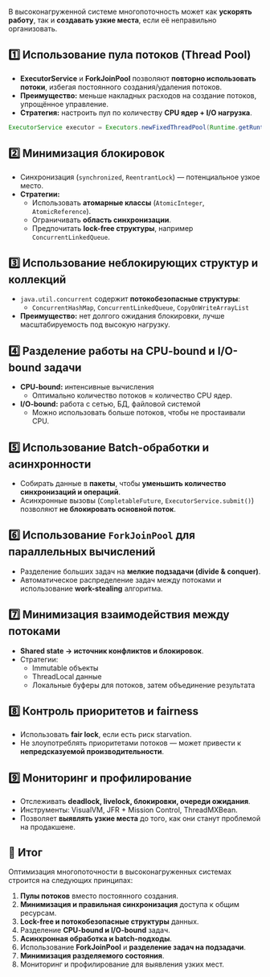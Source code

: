 В высоконагруженной системе многопоточность может как **ускорять работу**, так и **создавать узкие места**, если её неправильно организовать.
## 1️⃣ Использование пула потоков (Thread Pool)
- **ExecutorService** и **ForkJoinPool** позволяют **повторно использовать потоки**, избегая постоянного создания/удаления потоков.
- **Преимущество:** меньше накладных расходов на создание потоков, упрощённое управление.
- **Стратегия:** настроить пул по количеству **CPU ядер + I/O нагрузка**.
```java
ExecutorService executor = Executors.newFixedThreadPool(Runtime.getRuntime().availableProcessors());
```
## 2️⃣ Минимизация блокировок
- Синхронизация (`synchronized`, `ReentrantLock`) — потенциальное узкое место.
- **Стратегии:**
    - Использовать **атомарные классы** (`AtomicInteger`, `AtomicReference`).
    - Ограничивать **область синхронизации**.
    - Предпочитать **lock-free структуры**, например `ConcurrentLinkedQueue`.
## 3️⃣ Использование неблокирующих структур и коллекций
- `java.util.concurrent` содержит **потокобезопасные структуры**:
    - `ConcurrentHashMap`, `ConcurrentLinkedQueue`, `CopyOnWriteArrayList`
- **Преимущество:** нет долгого ожидания блокировки, лучше масштабируемость под высокую нагрузку.
## 4️⃣ Разделение работы на CPU-bound и I/O-bound задачи
- **CPU-bound:** интенсивные вычисления
    - Оптимально количество потоков ≈ количество CPU ядер.
- **I/O-bound:** работа с сетью, БД, файловой системой
    - Можно использовать больше потоков, чтобы не простаивали CPU.
## 5️⃣ Использование Batch-обработки и асинхронности
- Собирать данные в **пакеты**, чтобы **уменьшить количество синхронизаций и операций**.
- Асинхронные вызовы (`CompletableFuture`, `ExecutorService.submit()`) позволяют **не блокировать основной поток**.
## 6️⃣ Использование `ForkJoinPool` для параллельных вычислений
- Разделение больших задач на **мелкие подзадачи (divide & conquer)**.
- Автоматическое распределение задач между потоками и использование **work-stealing** алгоритма.
## 7️⃣ Минимизация взаимодействия между потоками
- **Shared state → источник конфликтов и блокировок**.
- Стратегии:
    - Immutable объекты
    - ThreadLocal данные
    - Локальные буферы для потоков, затем объединение результата
## 8️⃣ Контроль приоритетов и fairness
- Использовать **fair lock**, если есть риск starvation.
- Не злоупотреблять приоритетами потоков — может привести к **непредсказуемой производительности**.
## 9️⃣ Мониторинг и профилирование
- Отслеживать **deadlock, livelock, блокировки, очереди ожидания**.
- Инструменты: VisualVM, JFR + Mission Control, ThreadMXBean.
- Позволяет **выявлять узкие места** до того, как они станут проблемой на продакшене.
## 🔹 Итог
Оптимизация многопоточности в высоконагруженных системах строится на следующих принципах:
1. **Пулы потоков** вместо постоянного создания.
2. **Минимизация и правильная синхронизация** доступа к общим ресурсам.
3. **Lock-free и потокобезопасные структуры** данных.
4. Разделение **CPU-bound и I/O-bound** задач.
5. **Асинхронная обработка и batch-подходы**.
6. Использование **ForkJoinPool** и **разделение задач на подзадачи**.
7. **Минимизация разделяемого состояния**.
8. Мониторинг и профилирование для выявления узких мест.